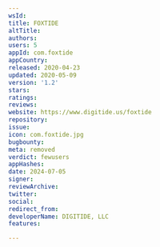 ```yaml
---
wsId: 
title: FOXTIDE
altTitle: 
authors: 
users: 5
appId: com.foxtide
appCountry: 
released: 2020-04-23
updated: 2020-05-09
version: '1.2'
stars: 
ratings: 
reviews: 
website: https://www.digitide.us/foxtide
repository: 
issue: 
icon: com.foxtide.jpg
bugbounty: 
meta: removed
verdict: fewusers
appHashes: 
date: 2024-07-05
signer: 
reviewArchive: 
twitter: 
social: 
redirect_from: 
developerName: DIGITIDE, LLC
features: 

---
```


